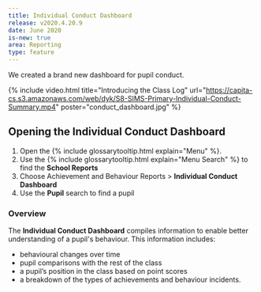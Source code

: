```yaml
---
title: Individual Conduct Dashboard
release: v2020.4.20.9
date: June 2020
is-new: true
area: Reporting
type: feature
---
```


We created a brand new dashboard for pupil conduct.

{% include video.html title="Introducing the Class Log" url="https://capita-cs.s3.amazonaws.com/web/dyk/S8-SIMS-Primary-Individual-Conduct-Summary.mp4" poster="conduct_dashboard.jpg" %}

## Opening the Individual Conduct Dashboard

1. Open the {% include glossarytooltip.html explain="Menu" %}.
2. Use the {% include glossarytooltip.html explain="Menu Search" %} to find the **School Reports**
3. Choose Achievement and Behaviour Reports >  **Individual Conduct Dashboard**
4. Use the **Pupil** search to find a pupil

### Overview

The **Individual Conduct Dashboard** compiles information to enable better understanding of a pupil's behaviour.
This information includes:

* behavioural changes over time
* pupil comparisons with the rest of the class
* a pupil’s position in the class based on point scores
* a breakdown of the types of achievements and behaviour incidents.
